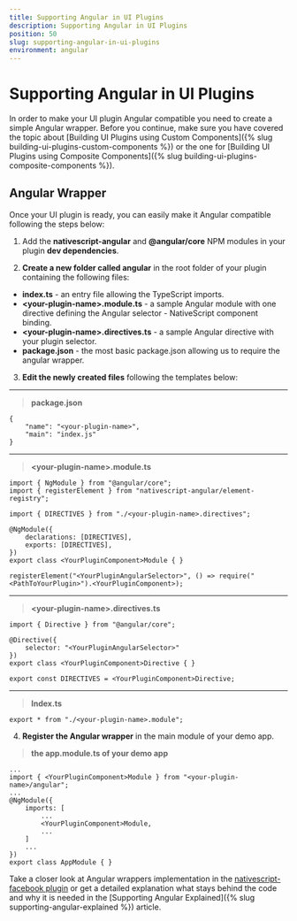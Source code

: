 ```yaml
---
title: Supporting Angular in UI Plugins
description: Supporting Angular in UI Plugins
position: 50
slug: supporting-angular-in-ui-plugins
environment: angular
---
```


# Supporting Angular in UI Plugins

In order to make your UI plugin Angular compatible you need to create a simple Angular wrapper. Before you continue, make sure you have covered the topic about [Building UI Plugins using Custom Components]({% slug building-ui-plugins-custom-components %}) or the one for [Building UI Plugins using Composite Components]({% slug building-ui-plugins-composite-components %}).


##  Angular Wrapper

Once your UI plugin is ready, you can easily make it Angular compatible following the steps below:

1) Add the **nativescript-angular** and **@angular/core** NPM modules in your plugin **dev dependencies**.

2) **Create a new folder called angular** in the root folder of your plugin containing the following files:

  * **index.ts** - an entry file allowing the TypeScript imports.
  * **\<your-plugin-name\>.module.ts** - a sample Angular module with one directive defining the Angular selector - NativeScript component binding.
  * **\<your-plugin-name\>.directives.ts** - a sample Angular directive with your plugin selector.
  * **package.json** - the most basic package.json allowing us to require the angular wrapper.

3) **Edit the newly created files** following the templates below: 

---
> **package.json**

    {
        "name": "<your-plugin-name>",
        "main": "index.js"
    }
 ---
 > **\<your-plugin-name\>.module.ts**

    import { NgModule } from "@angular/core";
    import { registerElement } from "nativescript-angular/element-registry";
    
    import { DIRECTIVES } from "./<your-plugin-name>.directives";
    
    @NgModule({
        declarations: [DIRECTIVES],
        exports: [DIRECTIVES],
    })
    export class <YourPluginComponent>Module { }
    
    registerElement("<YourPluginAngularSelector>", () => require("<PathToYourPlugin>").<YourPluginComponent>);
---
> **\<your-plugin-name\>.directives.ts**

    import { Directive } from "@angular/core";
    
    @Directive({
        selector: "<YourPluginAngularSelector>"
    })
    export class <YourPluginComponent>Directive { }
    
    export const DIRECTIVES = <YourPluginComponent>Directive;

---
> **Index.ts**

    export * from "./<your-plugin-name>.module";

4) **Register the Angular wrapper** in the main module of your demo app.
> **the app.module.ts of your demo app**

    ...
    import { <YourPluginComponent>Module } from "<your-plugin-name>/angular";
    ...
    @NgModule({
        imports: [
            ...
            <YourPluginComponent>Module,
            ...
        ]
        ...
    })
    export class AppModule { }

Take a closer look at Angular wrappers implementation in the [nativescript-facebook plugin](https://github.com/NativeScript/nativescript-facebook/tree/master/src/angular) or get a detailed explanation what stays behind the code and why it is needed in the [Supporting Angular Explained]({% slug supporting-angular-explained %}) article.
